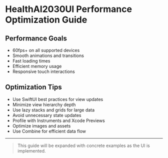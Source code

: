 # HealthAI2030UI Performance Optimization Guide

## Performance Goals

- 60fps+ on all supported devices
- Smooth animations and transitions
- Fast loading times
- Efficient memory usage
- Responsive touch interactions

## Optimization Tips

- Use SwiftUI best practices for view updates
- Minimize view hierarchy depth
- Use lazy stacks and grids for large data
- Avoid unnecessary state updates
- Profile with Instruments and Xcode Previews
- Optimize images and assets
- Use Combine for efficient data flow

---

> This guide will be expanded with concrete examples as the UI is implemented.
